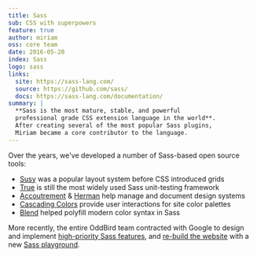 ```yaml
---
title: Sass
sub: CSS with superpowers
feature: true
author: miriam
oss: core team
date: 2016-05-20
index: Sass
logo: sass
links:
  site: https://sass-lang.com/
  source: https://github.com/sass/
  docs: https://sass-lang.com/documentation/
summary: |
  **Sass is the most mature, stable, and powerful
  professional grade CSS extension language in the world**.
  After creating several of the most popular Sass plugins,
  Miriam became a core contributor to the language.
---
```


Over the years,
we've developed a number of Sass-based
open source tools:

- [Susy](/susy/) was a popular layout system
  before CSS introduced grids
- [True](/true/) is still the most widely used Sass unit-testing framework
- [Accoutrement](/accoutrement/) & [Herman](/herman/)
  help manage and document design systems
- [Cascading Colors](/cascading-colors/)
  provide user interactions for site color palettes
- [Blend](/blend/)
  helped polyfill modern color syntax in Sass

More recently, the entire OddBird team
contracted with Google
to design and implement [high-priority Sass features][core],
and [re-build the website][site]
with a new [Sass playground][playground].

[site]: /work/sass-site/
[core]: /work/sass-core/
[playground]: https://sass-lang.com/playground/#eJxdj9FqwjAUhu/zFD9OVgULyhAhvfFV0ubYhiY5JYk4J333xdluZTch5zv5v58cDus6kOoHNj5FiY1AEZ2ythxUS4XExz6Q22XqSJurm/HxOGGrQkszPb3othJCnEk1HRb2HdaxCUS+jOaLYPxyGfEQwPlZovB6BuU1Ns748mZ06iSKt8fSMBbbnxBQs75PV+BdypouHOiXAA37RD5JrLLir3TEwv5Pvqqm9CjmcxRj/tezbFlRq6ZvA1+9Lhu2HCQSO5U456f51plEedQmDlbdJWrLTZ/BwNEkw17iYj5JZ5J4kNhXYvwGtNZ+7g==
